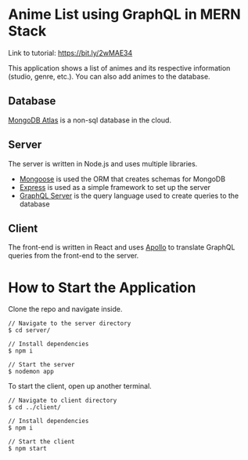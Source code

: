 # Anime List using GraphQL in MERN Stack
Link to tutorial: https://bit.ly/2wMAE34

This application shows a list of animes and its respective information (studio, genre, etc.). You can also add animes to the database.

 ## Database
 [MongoDB Atlas](https://www.mongodb.com/cloud/atlas) is a non-sql database in the cloud.
 
 ## Server
 The server is written in Node.js and uses multiple libraries. 
 * [Mongoose](https://mongoosejs.com/) is used the ORM that creates schemas for MongoDB
 * [Express](https://expressjs.com/) is used as a simple framework to set up the server
 * [GraphQL Server](https://graphql.org/) is the query language used to create queries to the database
 
 ## Client
 
 The front-end is written in React and uses [Apollo](https://www.apollographql.com/) to translate GraphQL queries from the front-end to the server.
 
 # How to Start the Application
 Clone the repo and navigate inside. 
 ```$xslt
// Navigate to the server directory
$ cd server/

// Install dependencies
$ npm i

// Start the server
$ nodemon app
```

To start the client, open up another terminal.
```
// Navigate to client directory
$ cd ../client/

// Install dependencies
$ npm i

// Start the client
$ npm start
```
